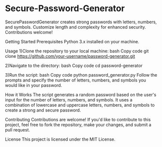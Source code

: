# Secure-Password-Generator
SecurePasswordGenerator creates strong passwords with letters, numbers, and symbols. Customize length and complexity for enhanced security. Contributions welcome!

Getting Started
Prerequisites
Python 3.x installed on your machine.

Usage
1)Clone the repository to your local machine:
bash
Copy code
git clone https://github.com/your-username/password-generator.git

2)Navigate to the directory:
bash
Copy code
cd password-generator

3)Run the script:
bash
Copy code
python password_generator.py
Follow the prompts and specify the number of letters, numbers, and symbols you would like in your password.

How it Works
The script generates a random password based on the user's input for the number of letters, numbers, and symbols. It uses a combination of lowercase and uppercase letters, numbers, and symbols to create a strong and secure password.

Contributing
Contributions are welcome! If you'd like to contribute to this project, feel free to fork the repository, make your changes, and submit a pull request.

License
This project is licensed under the MIT License.
